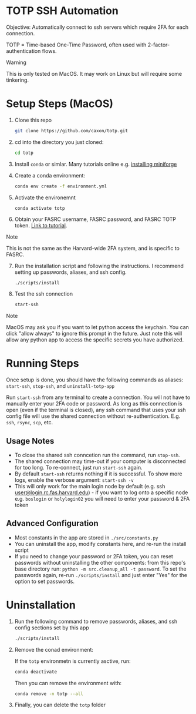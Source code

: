 # TOTP SSH Automation

Objective: Automatically connect to ssh servers which require 2FA for each connection.

TOTP = Time-based One-Time Password, often used with 2-factor-authentication flows.

> [!WARNING] 
> This is only tested on MacOS. It may work on Linux but will require some tinkering.

# Setup Steps (MacOS)

1. Clone this repo

    ```bash
    git clone https://github.com/caxon/totp.git
    ```

2. cd into the directory you just cloned: 

    ```bash
    cd totp
    ```

3. Install `conda` or simlar. Many tutorials online e.g. [installing miniforge](https://github.com/conda-forge/miniforge?tab=readme-ov-file#unix-like-platforms-mac-os--linux)

4. Create a conda environment:

    ```bash
    conda env create -f environment.yml
    ```
5. Activate the environemnt 
    ```
    conda activate totp
    ```
6. Obtain your FASRC username, FASRC password, and FASRC TOTP token. [Link to tutorial](./docs/OBTAIN_FASRC_TOKEN.md).

> [!NOTE]
> This is not the same as the Harvard-wide 2FA system, and is specific to FASRC.

7. Run the installation script and following the instructions. I recommend setting up passwords, aliases, and ssh config.

    ```bash
    ./scripts/install
    ```

8. Test the ssh connection
   ```bash
   start-ssh
   ```

> [!NOTE] 
> MacOS may ask you if you want to let python access the keychain. You can click "allow always" to ignore this prompt in the future. Just note this will allow any python app to access the specific secrets you have authorized.


# Running Steps

Once setup is done, you should have the following commands as aliases: `start-ssh`, `stop-ssh`, and `uninstall-totp-app`

Run `start-ssh` from any terminal to create a connection. You will not have to manually enter your 2FA code or password. As long as this connection is open (even if the terminal is closed), any ssh command that uses your ssh config file will use the shared connection without re-authentication. 
E.g. `ssh`, `rsync`, `scp`, etc.

## Usage Notes

* To close the shared ssh conncetion run the command, run `stop-ssh`.
* The shared connection may time-out if your computer is disconnected for too long. To re-connect, just run `start-ssh` again.
* By default `start-ssh` returns nothing if it is successful. To show more logs, enable the verbose argument: `start-ssh -v`
* This will only work for the main login node by default (e.g. ssh user@login.rc.fas.harvard.edu) - if you want to log onto a specific node e.g. `boslogin` or `holylogin02` you will need to enter your password & 2FA token 

## Advanced Configuration

* Most constants in the app are stored in `./src/constants.py`
* You can uninstall the app, modify constants here, and re-run the install script
* If you need to change your password or 2FA token, you can reset passwords without uninstalling the other components: from this repo's base directory run: `python -m src.cleanup_all -t password`. To set the passwords again, re-run `./scripts/install` and just enter "Yes" for the option to set passwords.

# Uninstallation

1. Run the following command to remove passwords, aliases, and ssh config sections set by this app

    ```bash
    ./scripts/install
    ```

2. Remove the conad environment:

    If the `totp` environmetn is currently asctive, run:

    ```bash
    conda deactivate
    ```

    Then you can remove the environment with:
    ```bash
    conda remove -n totp --all
    ```

3. Finally, you can delete the `totp` folder
